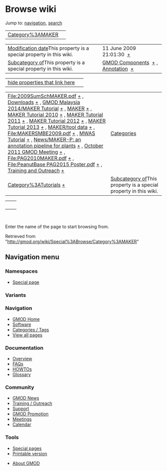 <div id="mw-page-base" class="noprint">

</div>

<div id="mw-head-base" class="noprint">

</div>

<div id="content" class="mw-body" role="main">

<span id="top"></span>

<div id="mw-js-message" style="display:none;">

</div>



# <span dir="auto">Browse wiki</span>

<div id="bodyContent">

<div id="contentSub">

</div>

<div id="jump-to-nav" class="mw-jump">

Jump to: [navigation](#mw-navigation), [search](#p-search)

</div>

<div id="mw-content-text">

|                                                         |     |
|---------------------------------------------------------|-----|
| [Category%3AMAKER](/wiki/Category%3AMAKER "Category%3AMAKER") |     |

|  |  |
|----|----|
| <span class="smw-highlighter" data-type="1" state="inline" data-title="Property"><span class="smwbuiltin">[Modification date](/wiki/Property:Modification_date "Property:Modification date")</span><span class="smwttcontent">This property is a special property in this wiki.</span></span> | <span class="smwb-value">11 June 2009 21:01:30  <span class="smwsearch">[+](/wiki/Special%3ASearchByProperty/Modification-20date/11-20June-202009-2021:01:30 "Special%3ASearchByProperty/Modification-20date/11-20June-202009-2021:01:30")</span></span> |
| <span class="smw-highlighter" data-type="1" state="inline" data-title="Property"><span class="smwbuiltin">[Subcategory of](/wiki/Property:Subcategory_of "Property:Subcategory of")</span><span class="smwttcontent">This property is a special property in this wiki.</span></span> | <span class="smwb-value">[GMOD Components](/wiki/Category%3AGMOD_Components "Category%3AGMOD Components")  <span class="smwsearch">[+](/wiki/Special%3ASearchByProperty/Subcategory-20of/GMOD-20Components "Special%3ASearchByProperty/Subcategory-20of/GMOD-20Components")</span></span> , <span class="smwb-value">[Annotation](/wiki/Category%3AAnnotation "Category%3AAnnotation")  <span class="smwsearch">[+](/wiki/Special%3ASearchByProperty/Subcategory-20of/Annotation "Special%3ASearchByProperty/Subcategory-20of/Annotation")</span></span> |

<span id="smw_browse_incoming"></span>

|  |  |
|----|----|
| [hide properties that link here](/mediawiki/index.php?title=Special:Browse&offset=0&dir=out&article=Category%3AMAKER)  |  |

|  |  |
|----|----|
| <span class="smwb-ivalue">[File:2009SumSchMAKER.pdf](/wiki/File:2009SumSchMAKER.pdf "File:2009SumSchMAKER.pdf") <span class="smwbrowse">[+](/wiki/Special%3ABrowse/File:2009SumSchMAKER.pdf "Special%3ABrowse/File:2009SumSchMAKER.pdf")</span></span> , <span class="smwb-ivalue">[Downloads](/wiki/Downloads "Downloads") <span class="smwbrowse">[+](/wiki/Special%3ABrowse/Downloads "Special%3ABrowse/Downloads")</span></span> , <span class="smwb-ivalue">[GMOD Malaysia 2014/MAKER Tutorial](/wiki/GMOD_Malaysia_2014/MAKER_Tutorial "GMOD Malaysia 2014/MAKER Tutorial") <span class="smwbrowse">[+](/wiki/Special%3ABrowse/GMOD-20Malaysia-202014-2FMAKER-20Tutorial "Special%3ABrowse/GMOD-20Malaysia-202014-2FMAKER-20Tutorial")</span></span> , <span class="smwb-ivalue">[MAKER](/wiki/MAKER "MAKER") <span class="smwbrowse">[+](/wiki/Special%3ABrowse/MAKER "Special%3ABrowse/MAKER")</span></span> , <span class="smwb-ivalue">[MAKER Tutorial 2010](/wiki/MAKER_Tutorial_2010 "MAKER Tutorial 2010") <span class="smwbrowse">[+](/wiki/Special%3ABrowse/MAKER-20Tutorial-202010 "Special%3ABrowse/MAKER-20Tutorial-202010")</span></span> , <span class="smwb-ivalue">[MAKER Tutorial 2011](/wiki/MAKER_Tutorial_2011 "MAKER Tutorial 2011") <span class="smwbrowse">[+](/wiki/Special%3ABrowse/MAKER-20Tutorial-202011 "Special%3ABrowse/MAKER-20Tutorial-202011")</span></span> , <span class="smwb-ivalue">[MAKER Tutorial 2012](/wiki/MAKER_Tutorial_2012 "MAKER Tutorial 2012") <span class="smwbrowse">[+](/wiki/Special%3ABrowse/MAKER-20Tutorial-202012 "Special%3ABrowse/MAKER-20Tutorial-202012")</span></span> , <span class="smwb-ivalue">[MAKER Tutorial 2013](/wiki/MAKER_Tutorial_2013 "MAKER Tutorial 2013") <span class="smwbrowse">[+](/wiki/Special%3ABrowse/MAKER-20Tutorial-202013 "Special%3ABrowse/MAKER-20Tutorial-202013")</span></span> , <span class="smwb-ivalue">[MAKER/tool data](/wiki/MAKER/tool_data "MAKER/tool data") <span class="smwbrowse">[+](/wiki/Special%3ABrowse/MAKER-2Ftool-20data "Special%3ABrowse/MAKER-2Ftool-20data")</span></span> , <span class="smwb-ivalue">[File:MAKERSMBE2009.pdf](/wiki/File:MAKERSMBE2009.pdf "File:MAKERSMBE2009.pdf") <span class="smwbrowse">[+](/wiki/Special%3ABrowse/File:MAKERSMBE2009.pdf "Special%3ABrowse/File:MAKERSMBE2009.pdf")</span></span> , <span class="smwb-ivalue">[MWAS Tutorial](/wiki/MWAS_Tutorial "MWAS Tutorial") <span class="smwbrowse">[+](/wiki/Special%3ABrowse/MWAS-20Tutorial "Special%3ABrowse/MWAS-20Tutorial")</span></span> , <span class="smwb-ivalue">[News/MAKER-P: an annotation pipeline for plants](/wiki/News/MAKER-P%3A_an_annotation_pipeline_for_plants "News/MAKER-P: an annotation pipeline for plants") <span class="smwbrowse">[+](/wiki/Special%3ABrowse/News-2FMAKER-2DP:-20an-20annotation-20pipeline-20for-20plants "Special%3ABrowse/News-2FMAKER-2DP:-20an-20annotation-20pipeline-20for-20plants")</span></span> , <span class="smwb-ivalue">[October 2011 GMOD Meeting](/wiki/October_2011_GMOD_Meeting "October 2011 GMOD Meeting") <span class="smwbrowse">[+](/wiki/Special%3ABrowse/October-202011-20GMOD-20Meeting "Special%3ABrowse/October-202011-20GMOD-20Meeting")</span></span> , <span class="smwb-ivalue">[File:PAG2010MAKER.pdf](/wiki/File:PAG2010MAKER.pdf "File:PAG2010MAKER.pdf") <span class="smwbrowse">[+](/wiki/Special%3ABrowse/File:PAG2010MAKER.pdf "Special%3ABrowse/File:PAG2010MAKER.pdf")</span></span> , <span class="smwb-ivalue">[File:PeanutBase PAG2015 Poster.pdf](/wiki/File:PeanutBase_PAG2015_Poster.pdf "File:PeanutBase PAG2015 Poster.pdf") <span class="smwbrowse">[+](/wiki/Special%3ABrowse/File:PeanutBase-20PAG2015-20Poster.pdf "Special%3ABrowse/File:PeanutBase-20PAG2015-20Poster.pdf")</span></span> , <span class="smwb-ivalue">[Training and Outreach](/wiki/Training_and_Outreach "Training and Outreach") <span class="smwbrowse">[+](/wiki/Special%3ABrowse/Training-20and-20Outreach "Special%3ABrowse/Training-20and-20Outreach")</span></span> | [Categories](/wiki/Special:Categories "Special:Categories") |
| <span class="smwb-ivalue">[Category%3ATutorials](/wiki/Category%3ATutorials "Category%3ATutorials") <span class="smwbrowse">[+](/wiki/Special%3ABrowse/Category%3ATutorials "Special%3ABrowse/Category%3ATutorials")</span></span> | <span class="smw-highlighter" data-type="1" state="inline" data-title="Property"><span class="smwbuiltin">[Subcategory of](/wiki/Property:Subcategory_of "Property:Subcategory of")</span><span class="smwttcontent">This property is a special property in this wiki.</span></span> |

|     |     |
|-----|-----|
|     |     |

 

Enter the name of the page to start browsing from.  

</div>

<div class="printfooter">

Retrieved from "<http://gmod.org/wiki/Special%3ABrowse/Category%3AMAKER>"

</div>

<div id="catlinks" class="catlinks catlinks-allhidden">

</div>

<div class="visualClear">

</div>

</div>

</div>

<div id="mw-navigation">

## Navigation menu

<div id="mw-head">



<div id="left-navigation">

<div id="p-namespaces" class="vectorTabs" role="navigation"
aria-labelledby="p-namespaces-label">

### Namespaces

- <span id="ca-nstab-special">[Special
  page](/wiki/Special%3ABrowse/Category%3AMAKER "This is a special page, you cannot edit the page itself")</span>

</div>

<div id="p-variants" class="vectorMenu emptyPortlet" role="navigation"
aria-labelledby="p-variants-label">

### 

### Variants[](#)

<div class="menu">

</div>

</div>

</div>





</div>



</div>

</div>

</div>

<div id="mw-panel">

<div id="p-logo" role="banner">

<a href="/wiki/Main_Page"
style="background-image: url(http://gmod.org/images/GMOD-cogs.png);"
title="Visit the main page"></a>

</div>

<div id="p-Navigation" class="portal" role="navigation"
aria-labelledby="p-Navigation-label">

### Navigation

<div class="body">

- <span id="n-GMOD-Home">[GMOD Home](/wiki/Main_Page)</span>
- <span id="n-Software">[Software](/wiki/GMOD_Components)</span>
- <span id="n-Categories-.2F-Tags">[Categories /
  Tags](/wiki/Categories)</span>
- <span id="n-View-all-pages">[View all
  pages](/wiki/Special:AllPages)</span>

</div>

</div>

<div id="p-Documentation" class="portal" role="navigation"
aria-labelledby="p-Documentation-label">

### Documentation

<div class="body">

- <span id="n-Overview">[Overview](/wiki/Overview)</span>
- <span id="n-FAQs">[FAQs](/wiki/Category%3AFAQ)</span>
- <span id="n-HOWTOs">[HOWTOs](/wiki/Category%3AHOWTO)</span>
- <span id="n-Glossary">[Glossary](/wiki/Glossary)</span>

</div>

</div>

<div id="p-Community" class="portal" role="navigation"
aria-labelledby="p-Community-label">

### Community

<div class="body">

- <span id="n-GMOD-News">[GMOD News](/wiki/GMOD_News)</span>
- <span id="n-Training-.2F-Outreach">[Training /
  Outreach](/wiki/Training_and_Outreach)</span>
- <span id="n-Support">[Support](/wiki/Support)</span>
- <span id="n-GMOD-Promotion">[GMOD
  Promotion](/wiki/GMOD_Promotion)</span>
- <span id="n-Meetings">[Meetings](/wiki/Meetings)</span>
- <span id="n-Calendar">[Calendar](/wiki/Calendar)</span>

</div>

</div>

<div id="p-tb" class="portal" role="navigation"
aria-labelledby="p-tb-label">

### Tools

<div class="body">

- <span id="t-specialpages"><a href="/wiki/Special:SpecialPages" accesskey="q"
  title="A list of all special pages [q]">Special pages</a></span>
- <span id="t-print"><a
  href="/mediawiki/index.php?title=Special%3ABrowse/Category%3AMAKER&amp;printable=yes"
  rel="alternate" accesskey="p"
  title="Printable version of this page [p]">Printable version</a></span>

</div>

</div>

</div>

</div>

<div id="footer" role="contentinfo">

- <span id="footer-places-about">[About
  GMOD](/wiki/GMOD:About "GMOD:About")</span>

<!-- -->






</div>
